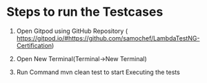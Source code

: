 # Steps to run the Testcases

1. Open Gitpod using GitHub Repository ( https://gitpod.io/#https://github.com/samochef/LambdaTestNG-Certification)

2. Open New Terminal(Terminal->New Terminal)

3. Run Command mvn clean test to start Executing the tests


